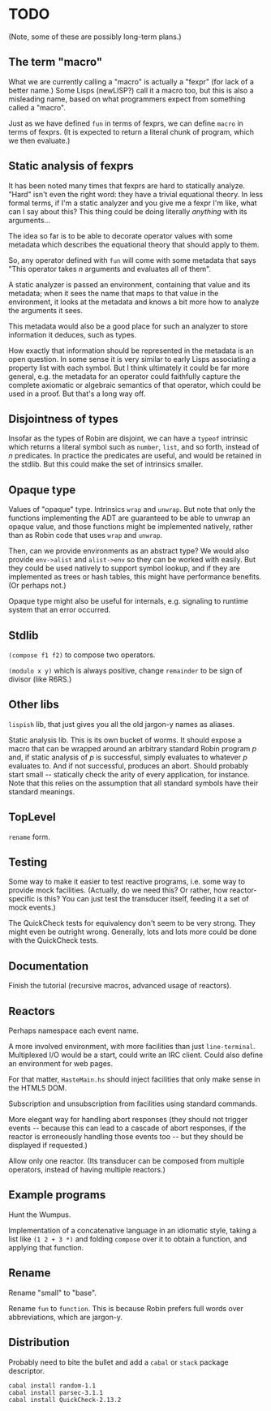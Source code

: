 TODO
====

(Note, some of these are possibly long-term plans.)

The term "macro"
----------------

What we are currently calling a "macro" is actually a "fexpr"
(for lack of a better name.)  Some Lisps (newLISP?) call it
a macro too, but this is also a misleading name, based on
what programmers expect from something called a "macro".

Just as we have defined `fun` in terms of fexprs, we can
define `macro` in terms of fexprs.  (It is expected to
return a literal chunk of program, which we then evaluate.)

Static analysis of fexprs
-------------------------

It has been noted many times that fexprs are hard to statically
analyze.  "Hard" isn't even the right word: they have a trivial
equational theory.  In less formal terms, if I'm a static
analyzer and you give me a fexpr I'm like, what can I say about
this?  This thing could be doing literally _anything_ with its
arguments...

The idea so far is to be able to decorate operator values with
some metadata which describes the equational theory that should
apply to them.

So, any operator defined with `fun` will come with some metadata
that says "This operator takes _n_ arguments and evaluates all
of them".

A static analyzer is passed an environment, containing that value
and its metadata; when it sees the name that maps to that value
in the environment, it looks at the metadata and knows a bit more
how to analyze the arguments it sees.

This metadata would also be a good place for such an analyzer to
store information it deduces, such as types.

How exactly that information should be represented in the metadata
is an open question.  In some sense it is very similar to early
Lisps associating a property list with each symbol.  But I think
ultimately it could be far more general, e.g. the metadata for an
operator could faithfully capture the complete axiomatic or
algebraic semantics of that operator, which could be used in a
proof.  But that's a long way off.

Disjointness of types
---------------------

Insofar as the types of Robin are disjoint, we can have a
`typeof` intrinsic which returns a literal symbol such as
`number`, `list`, and so forth, instead of _n_ predicates.
In practice the predicates are useful, and would be retained
in the stdlib.  But this could make the set of intrinsics smaller.

Opaque type
-----------

Values of "opaque" type.  Intrinsics `wrap` and `unwrap`.  But note
that only the functions implementing the ADT are guaranteed to be able
to unwrap an opaque value, and those functions might be implemented
natively, rather than as Robin code that uses `wrap` and `unwrap`.

Then, can we provide environments as an abstract type?  We would
also provide `env->alist` and `alist->env` so they can be worked
with easily.  But they could be used natively to support symbol
lookup, and if they are implemented as trees or hash tables, this
might have performance benefits.  (Or perhaps not.)

Opaque type might also be useful for internals, e.g. signaling
to runtime system that an error occurred.

Stdlib
------

`(compose f1 f2)` to compose two operators.

`(modulo x y)` which is always positive, change `remainder` to
be sign of divisor (like R6RS.)

Other libs
----------

`lispish` lib, that just gives you all the old jargon-y names
as aliases.

Static analysis lib.  This is its own bucket of worms.  It should
expose a macro that can be wrapped around an arbitrary standard
Robin program _p_ and, if static analysis of _p_ is successful,
simply evaluates to whatever _p_ evaluates to.  And if not
successful, produces an abort.  Should probably start small --
statically check the arity of every application, for instance.
Note that this relies on the assumption that all standard symbols
have their standard meanings.

TopLevel
--------

`rename` form.

Testing
-------

Some way to make it easier to test reactive programs, i.e.
some way to provide mock facilities.  (Actually, do we need this?
Or rather, how reactor-specific is this?  You can just test the
transducer itself, feeding it a set of mock events.)

The QuickCheck tests for equivalency don't seem to be very strong.  They might
even be outright wrong.  Generally, lots and lots more could be done with
the QuickCheck tests.

Documentation
-------------

Finish the tutorial (recursive macros, advanced usage of reactors).

Reactors
--------

Perhaps namespace each event name.

A more involved environment, with more facilities than just
`line-terminal`.  Multiplexed I/O would be a start, could write an
IRC client.  Could also define an environment for web pages.

For that matter, `HasteMain.hs` should inject facilities that
only make sense in the HTML5 DOM.

Subscription and unsubscription from facilities using standard commands.

More elegant way for handling abort responses (they should not
trigger events -- because this can lead to a cascade of abort
responses, if the reactor is erroneously handling those events too --
but they should be displayed if requested.)

Allow only one reactor.  (Its transducer can be composed from
multiple operators, instead of having multiple reactors.)

Example programs
----------------

Hunt the Wumpus.

Implementation of a concatenative language in an idiomatic style,
taking a list like `(1 2 + 3 *)` and folding `compose` over it to
obtain a function, and applying that function.

Rename
------

Rename "small" to "base".

Rename `fun` to `function`.  This is because Robin prefers full words
over abbreviations, which are jargon-y.

Distribution
------------

Probably need to bite the bullet and add a `cabal` or `stack`
package descriptor.

    cabal install random-1.1
    cabal install parsec-3.1.1
    cabal install QuickCheck-2.13.2

